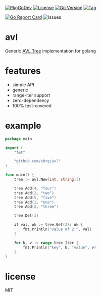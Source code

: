 [![PkgGoDev](https://pkg.go.dev/badge/github.com/s0rg/avl)](https://pkg.go.dev/github.com/s0rg/avl)
[![License](https://img.shields.io/github/license/s0rg/avl)](https://github.com/s0rg/avl/blob/master/LICENSE)
[![Go Version](https://img.shields.io/github/go-mod/go-version/s0rg/avl)](go.mod)
[![Tag](https://img.shields.io/github/v/tag/s0rg/avl?sort=semver)](https://github.com/s0rg/avl/tags)

<!--
[![CI](https://github.com/s0rg/set/workflows/ci/badge.svg)](https://github.com/s0rg/set/actions?query=workflow%3Aci)
[![Maintainability](https://api.codeclimate.com/v1/badges/aadc34c86aed23a42013/maintainability)](https://codeclimate.com/github/s0rg/set/maintainability)
[![Test Coverage](https://api.codeclimate.com/v1/badges/aadc34c86aed23a42013/test_coverage)](https://codeclimate.com/github/s0rg/set/test_coverage)
-->
[![Go Report Card](https://goreportcard.com/badge/github.com/s0rg/avl)](https://goreportcard.com/report/github.com/s0rg/avl)
![Issues](https://img.shields.io/github/issues/s0rg/avl)

# avl

Generic [AVL Tree](https://en.wikipedia.org/wiki/AVL_tree) implementation for golang

# features

- simple API
- generic
- range-iter support
- zero-dependency
- 100% test-covered

# example

```go
package main

import (
	"fmt"

	"github.com/s0rg/avl"
)

func main() {
	tree := avl.New[int, string]()

    tree.Add(4, "four")
	tree.Add(2, "two")
	tree.Add(5, "five")
	tree.Add(1, "one")
	tree.Add(3, "three")

    tree.Del(1)

    if val, ok := tree.Get(2); ok {
        fmt.Println("value of 2:", val)
    }

    for k, v := range tree.Iter {
        fmt.Println("key", k, "value", v)
    }
}
```

# license

MIT
